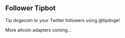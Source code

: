 ## Follower Tipbot

Tip dogecoin to your Twitter followers using @tipdoge!

More altcoin adapters coming...

